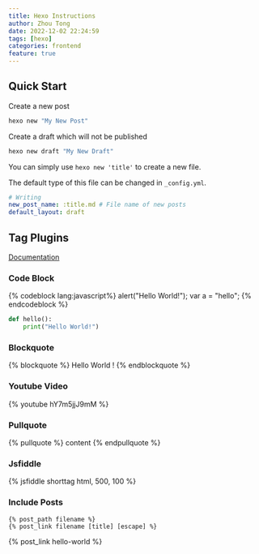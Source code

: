 ```yaml
---
title: Hexo Instructions
author: Zhou Tong
date: 2022-12-02 22:24:59
tags: [hexo]
categories: frontend
feature: true
---
```


## Quick Start

Create a new post
```bash
hexo new "My New Post"
```

Create a draft which will not be published
```bash
hexo new draft "My New Draft"
```

You can simply use `hexo new 'title'` to create a new file.

The default type of this file can be changed in `_config.yml`.
```yml
# Writing
new_post_name: :title.md # File name of new posts
default_layout: draft
```

## Tag Plugins

[Documentation](https://hexo.io/docs/tag-plugins)

### Code Block

{% codeblock lang:javascript%}
    alert("Hello World!");
    var a = "hello";
{% endcodeblock %}

```python python
def hello():
    print("Hello World!")
```
### Blockquote
{% blockquote %}
Hello World !
{% endblockquote %}
### Youtube Video
{% youtube hY7m5jjJ9mM %}

### Pullquote
{% pullquote %}
content
{% endpullquote %}
### Jsfiddle
{% jsfiddle shorttag html, 500, 100 %}

### Include Posts

```
{% post_path filename %}
{% post_link filename [title] [escape] %}
```
{% post_link hello-world %}